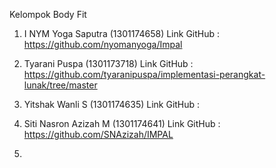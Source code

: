 Kelompok Body Fit
1. I NYM Yoga Saputra	(1301174658)
	Link GitHub	: https://github.com/nyomanyoga/Impal

2. Tyarani Puspa	(1301173718)
	Link GitHub	: https://github.com/tyaranipuspa/implementasi-perangkat-lunak/tree/master

3. Yitshak Wanli S	(1301174635)
	Link GitHub	: 

4. Siti Nasron Azizah M	(1301174641)
	Link GitHub	: https://github.com/SNAzizah/IMPAL

5. 